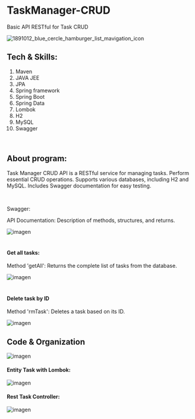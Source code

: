 # TaskManager-CRUD
Basic API RESTful for Task CRUD


![1891012_blue_cercle_hamburger_list_mavigation_icon](https://github.com/Amhernandez5508/Banco/assets/121590490/9863bb70-efe8-4794-9509-0d5069ccc074)
<h2>Tech & Skills:</h2>
<ol>
  <li>Maven</li>
  <li>JAVA JEE</li>
  <li>JPA</li>
  <li>Spring framework</li>
  <li>Spring Boot</li>
  <li>Spring Data</li>
  <li>Lombok</li>
  <li>H2</li>
  <li>MySQL</li>
  <li>Swagger</li>
</ol>

<br>
<h2>About program:</h2>
<p>Task Manager CRUD API is a RESTful service for managing tasks. Perform essential CRUD operations. Supports various databases, including H2 and MySQL. Includes Swagger documentation for easy testing.</p>
<br>

<h>Swagger:</h4>
<p>API Documentation: Description of methods, structures, and returns.</p>

![imagen](https://github.com/Amhernandez5508/TaskManager-CRUD/assets/121590490/81e30979-05b1-4cae-8eff-a48237b15bd5)

<h1></h1>
<h4>Get all tasks:</h4>
<p>Method 'getAll': Returns the complete list of tasks from the database.</p>

![imagen](https://github.com/Amhernandez5508/TaskManager-CRUD/assets/121590490/06f6866e-2e8f-4502-8369-0eb0987cd18d)

<h1></h1>

<h4>Delete task by ID</h4>
<p>Method 'rmTask': Deletes a task based on its ID.</p>

![imagen](https://github.com/Amhernandez5508/TaskManager-CRUD/assets/121590490/dbcbfa36-8836-4a30-9387-e101aba0ebef)


<h2>Code & Organization</h2>

![imagen](https://github.com/Amhernandez5508/TaskManager-CRUD/assets/121590490/e068878c-e815-4bb7-a1c7-5a953f5772fa)


<h4>Entity Task with Lombok:</h4>

![imagen](https://github.com/Amhernandez5508/TaskManager-CRUD/assets/121590490/6f63b0a4-59d6-4593-b0c0-a97c54712884)


<h4>Rest Task Controller:</h4>

![imagen](https://github.com/Amhernandez5508/TaskManager-CRUD/assets/121590490/d26482bc-d991-4d4b-9a28-236e2fe2417f)
